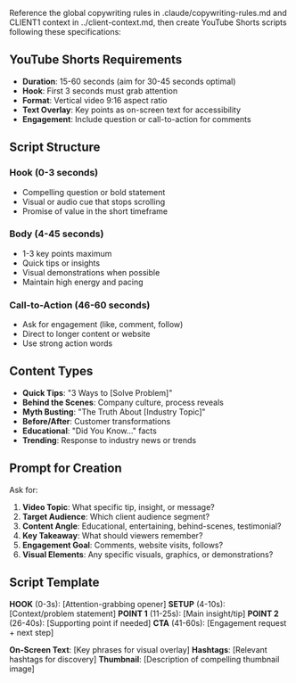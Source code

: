 Reference the global copywriting rules in .claude/copywriting-rules.md and CLIENT1 context in ../client-context.md, then create YouTube Shorts scripts following these specifications:

## YouTube Shorts Requirements
- **Duration**: 15-60 seconds (aim for 30-45 seconds optimal)
- **Hook**: First 3 seconds must grab attention
- **Format**: Vertical video 9:16 aspect ratio
- **Text Overlay**: Key points as on-screen text for accessibility
- **Engagement**: Include question or call-to-action for comments

## Script Structure
### Hook (0-3 seconds)
- Compelling question or bold statement
- Visual or audio cue that stops scrolling
- Promise of value in the short timeframe

### Body (4-45 seconds)
- 1-3 key points maximum
- Quick tips or insights
- Visual demonstrations when possible
- Maintain high energy and pacing

### Call-to-Action (46-60 seconds)
- Ask for engagement (like, comment, follow)
- Direct to longer content or website
- Use strong action words

## Content Types
- **Quick Tips**: "3 Ways to [Solve Problem]"
- **Behind the Scenes**: Company culture, process reveals
- **Myth Busting**: "The Truth About [Industry Topic]"
- **Before/After**: Customer transformations
- **Educational**: "Did You Know..." facts
- **Trending**: Response to industry news or trends

## Prompt for Creation
Ask for:
1. **Video Topic**: What specific tip, insight, or message?
2. **Target Audience**: Which client audience segment?
3. **Content Angle**: Educational, entertaining, behind-scenes, testimonial?
4. **Key Takeaway**: What should viewers remember?
5. **Engagement Goal**: Comments, website visits, follows?
6. **Visual Elements**: Any specific visuals, graphics, or demonstrations?

## Script Template
**HOOK** (0-3s): [Attention-grabbing opener]
**SETUP** (4-10s): [Context/problem statement]
**POINT 1** (11-25s): [Main insight/tip]
**POINT 2** (26-40s): [Supporting point if needed]
**CTA** (41-60s): [Engagement request + next step]

**On-Screen Text**: [Key phrases for visual overlay]
**Hashtags**: [Relevant hashtags for discovery]
**Thumbnail**: [Description of compelling thumbnail image]